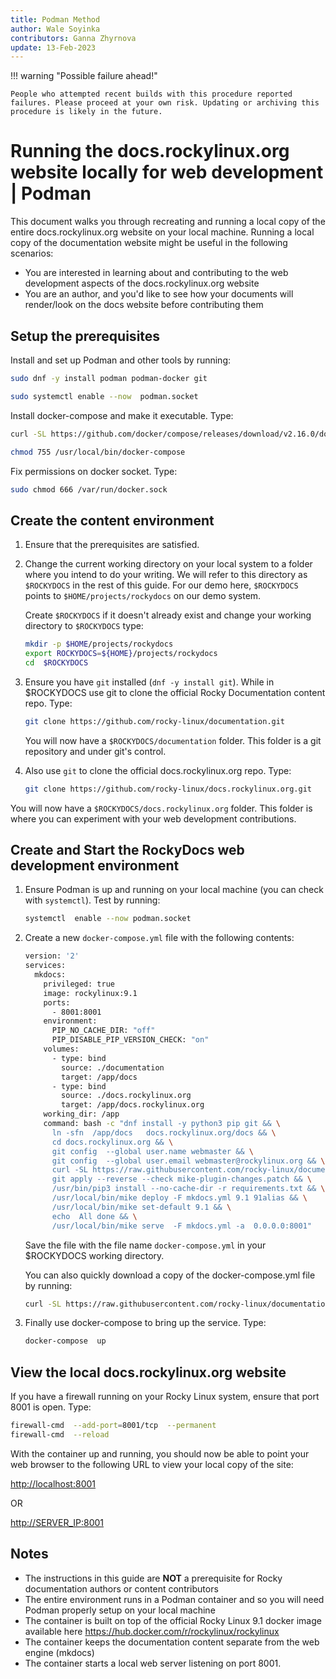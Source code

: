 ```yaml
---
title: Podman Method
author: Wale Soyinka
contributors: Ganna Zhyrnova
update: 13-Feb-2023
---
```


!!! warning "Possible failure ahead!"

    People who attempted recent builds with this procedure reported failures. Please proceed at your own risk. Updating or archiving this procedure is likely in the future.

# Running the docs.rockylinux.org website locally for web development | Podman

This document walks you through recreating and running a local copy of the entire docs.rockylinux.org website on your local machine.
Running a local copy of the documentation website might be useful in the following scenarios:

- You are interested in learning about and contributing to the web development aspects of the docs.rockylinux.org website
- You are an author, and you'd like to see how your documents will render/look on the docs website before contributing them

## Setup the prerequisites

Install and set up Podman and other tools by running:

```bash
sudo dnf -y install podman podman-docker git

sudo systemctl enable --now  podman.socket
```

Install docker-compose and make it executable. Type:

```bash
curl -SL https://github.com/docker/compose/releases/download/v2.16.0/docker-compose-linux-x86_64 -o /usr/local/bin/docker-compose

chmod 755 /usr/local/bin/docker-compose
```

Fix permissions on docker socket. Type:

```bash
sudo chmod 666 /var/run/docker.sock
```

## Create the content environment

1. Ensure that the prerequisites are satisfied.

2. Change the current working directory on your local system to a folder where you intend to do your writing.
  We will refer to this directory as
`$ROCKYDOCS` in the rest of this guide. For our demo here, `$ROCKYDOCS` points to `$HOME/projects/rockydocs` on our demo system.

    Create `$ROCKYDOCS` if it doesn't already exist and change your working directory to `$ROCKYDOCS` type:

    ```bash
    mkdir -p $HOME/projects/rockydocs
    export ROCKYDOCS=${HOME}/projects/rockydocs
    cd  $ROCKYDOCS
    ```

3. Ensure you have `git` installed (`dnf -y install git`).  While in $ROCKYDOCS use git to clone the official Rocky Documentation content repo. Type:

    ```bash
    git clone https://github.com/rocky-linux/documentation.git
    ```

    You will now have a `$ROCKYDOCS/documentation` folder. This folder is a git repository and under git's control.

4. Also use `git` to clone the official docs.rockylinux.org repo. Type:

    ```bash
    git clone https://github.com/rocky-linux/docs.rockylinux.org.git
    ```

You will now have a `$ROCKYDOCS/docs.rockylinux.org` folder. This folder is where you can experiment with your web development contributions.

## Create and Start the RockyDocs web development environment

1. Ensure Podman is up and running on your local machine (you can check with `systemctl`). Test by running:

    ```bash
    systemctl  enable --now podman.socket
    ```

2. Create a new `docker-compose.yml` file with the following contents:

    ```bash
    version: '2'
    services:
      mkdocs:
        privileged: true
        image: rockylinux:9.1
        ports:
          - 8001:8001
        environment:
          PIP_NO_CACHE_DIR: "off"
          PIP_DISABLE_PIP_VERSION_CHECK: "on"
        volumes:
          - type: bind
            source: ./documentation
            target: /app/docs
          - type: bind
            source: ./docs.rockylinux.org
            target: /app/docs.rockylinux.org
        working_dir: /app
        command: bash -c "dnf install -y python3 pip git && \
          ln -sfn  /app/docs   docs.rockylinux.org/docs && \
          cd docs.rockylinux.org && \
          git config  --global user.name webmaster && \
          git config  --global user.email webmaster@rockylinux.org && \
          curl -SL https://raw.githubusercontent.com/rocky-linux/documentation-test/main/docs/labs/mike-plugin-changes.patch -o mike-plugin-changes.patch && \
          git apply --reverse --check mike-plugin-changes.patch && \
          /usr/bin/pip3 install --no-cache-dir -r requirements.txt && \
          /usr/local/bin/mike deploy -F mkdocs.yml 9.1 91alias && \
          /usr/local/bin/mike set-default 9.1 && \
          echo  All done && \
          /usr/local/bin/mike serve  -F mkdocs.yml -a  0.0.0.0:8001"    
    ```

    Save the file with the file name `docker-compose.yml` in your $ROCKYDOCS working directory.

    You can also quickly download a copy of the docker-compose.yml file by running:

    ```bash
    curl -SL https://raw.githubusercontent.com/rocky-linux/documentation-test/main/docs/labs/docker-compose-rockydocs.yml -o docker-compose.yml
    ```

3. Finally use docker-compose to bring up the service. Type:

    ```bash
    docker-compose  up
    ```

## View the local docs.rockylinux.org website

If you have a firewall running on your Rocky Linux system, ensure that port 8001 is open. Type:

  ```bash
  firewall-cmd  --add-port=8001/tcp  --permanent
  firewall-cmd  --reload
  ```

  With the container up and running, you should now be able to point your web browser to the following URL to view your local copy of the site:

  <http://localhost:8001>

  OR

  <http://SERVER_IP:8001>

## Notes

- The instructions in this guide are **NOT** a prerequisite for Rocky documentation authors or content contributors
- The entire environment runs in a Podman container and so you will need Podman properly setup on your local machine
- The container is built on top of the official Rocky Linux 9.1 docker image available here <https://hub.docker.com/r/rockylinux/rockylinux>
- The container keeps the documentation content separate from the web engine (mkdocs)
- The container starts a local web server listening on port 8001.
